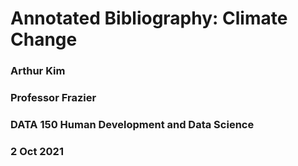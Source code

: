 # Annotated Bibliography: Climate Change

### Arthur Kim
### Professor Frazier
### DATA 150 Human Development and Data Science
### 2 Oct 2021

